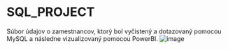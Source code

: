 # SQL_PROJECT
Súbor údajov o zamestnancov, ktorý bol vyčistený a dotazovaný pomocou MySQL a následne  vizualizovaný pomocou PowerBI.
![image](https://github.com/user-attachments/assets/502111dd-207d-4216-b768-e44e84b565f0)
